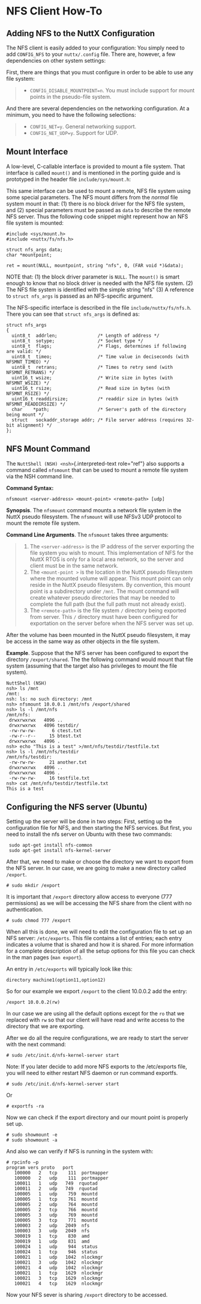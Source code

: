 NFS Client How-To
=================

Adding NFS to the NuttX Configuration
-------------------------------------

The NFS client is easily added to your configuration: You simply need to
add `CONFIG_NFS` to your `nuttx/.config` file. There are, however, a few
dependencies on other system settings:

First, there are things that you must configure in order to be able to
use any file system:

> -   `CONFIG_DISABLE_MOUNTPOINT=n`. You must include support for mount
>     points in the pseudo-file system.

And there are several dependencies on the networking configuration. At a
minimum, you need to have the following selections:

> -   `CONFIG_NET=y`. General networking support.
> -   `CONFIG_NET_UDP=y`. Support for UDP.

Mount Interface
---------------

A low-level, C-callable interface is provided to mount a file system.
That interface is called `mount()` and is mentioned in the porting guide
and is prototyped in the header file `include/sys/mount.h`:

This same interface can be used to mount a remote, NFS file system using
some special parameters. The NFS mount differs from the *normal* file
system mount in that: (1) there is no block driver for the NFS file
system, and (2) special parameters must be passed as `data` to describe
the remote NFS server. Thus the following code snippet might represent
how an NFS file system is mounted:

``` {.c}
#include <sys/mount.h>
#include <nuttx/fs/nfs.h>

struct nfs_args data;
char *mountpoint;

ret = mount(NULL, mountpoint, string "nfs", 0, (FAR void *)&data);
```

NOTE that: (1) the block driver parameter is `NULL`. The `mount()` is
smart enough to know that no block driver is needed with the NFS file
system. (2) The NFS file system is identified with the simple string
\"nfs\" (3) A reference to `struct nfs_args` is passed as an
NFS-specific argument.

The NFS-specific interface is described in the file
`include/nuttx/fs/nfs.h`. There you can see that `struct nfs_args` is
defined as:

``` {.c}
struct nfs_args
{
  uint8_t  addrlen;               /* Length of address */
  uint8_t  sotype;                /* Socket type */
  uint8_t  flags;                 /* Flags, determines if following are valid: */
  uint8_t  timeo;                 /* Time value in deciseconds (with NFSMNT_TIMEO) */
  uint8_t  retrans;               /* Times to retry send (with NFSMNT_RETRANS) */
  uint16_t wsize;                 /* Write size in bytes (with NFSMNT_WSIZE) */
  uint16_t rsize;                 /* Read size in bytes (with NFSMNT_RSIZE) */
  uint16_t readdirsize;           /* readdir size in bytes (with NFSMNT_READDIRSIZE) */
  char    *path;                  /* Server's path of the directory being mount */
  struct   sockaddr_storage addr; /* File server address (requires 32-bit alignment) */
};
```

NFS Mount Command
-----------------

The `NuttShell (NSH) <nsh>`{.interpreted-text role="ref"} also supports
a command called `nfsmount` that can be used to mount a remote file
system via the NSH command line.

**Command Syntax:**

``` {.}
nfsmount <server-address> <mount-point> <remote-path> [udp]
```

**Synopsis**. The `nfsmount` command mounts a network file system in the
NuttX pseudo filesystem. The `nfsmount` will use NFSv3 UDP protocol to
mount the remote file system.

**Command Line Arguments**. The `nfsmount` takes three arguments:

> 1.  The `<server-address>` is the IP address of the server exporting
>     the file system you wish to mount. This implementation of NFS for
>     the NuttX RTOS is only for a local area network, so the server and
>     client must be in the same network.
> 2.  The `<mount-point >` is the location in the NuttX pseudo
>     filesystem where the mounted volume will appear. This mount point
>     can only reside in the NuttX pseudo filesystem. By convention,
>     this mount point is a subdirectory under `/mnt`. The mount command
>     will create whatever pseudo directories that may be needed to
>     complete the full path (but the full path must not already exist).
> 3.  The `<remote-path>` is the file system `/` directory being
>     exported from server. This `/` directory must have been configured
>     for exportation on the server before when the NFS server was set
>     up.

After the volume has been mounted in the NuttX pseudo filesystem, it may
be access in the same way as other objects in the file system.

**Example**. Suppose that the NFS server has been configured to export
the directory `/export/shared`. The the following command would mount
that file system (assuming that the target also has privileges to mount
the file system).

``` {.fish}
NuttShell (NSH)
nsh> ls /mnt
/mnt:
nsh: ls: no such directory: /mnt
nsh> nfsmount 10.0.0.1 /mnt/nfs /export/shared
nsh> ls -l /mnt/nfs
/mnt/nfs:
 drwxrwxrwx   4096 ..
 drwxrwxrwx   4096 testdir/
 -rw-rw-rw-      6 ctest.txt
 -rw-r--r--     15 btest.txt
 drwxrwxrwx   4096 .
nsh> echo "This is a test" >/mnt/nfs/testdir/testfile.txt
nsh> ls -l /mnt/nfs/testdir
/mnt/nfs/testdir:
 -rw-rw-rw-     21 another.txt
 drwxrwxrwx   4096 ..
 drwxrwxrwx   4096 .
 -rw-rw-rw-     16 testfile.txt
nsh> cat /mnt/nfs/testdir/testfile.txt
This is a test
```

Configuring the NFS server (Ubuntu)
-----------------------------------

Setting up the server will be done in two steps: First, setting up the
configuration file for NFS, and then starting the NFS services. But
first, you need to install the nfs server on Ubuntu with these two
commands:

``` {.console}
 sudo apt-get install nfs-common
 sudo apt-get install nfs-kernel-server
```

After that, we need to make or choose the directory we want to export
from the NFS server. In our case, we are going to make a new directory
called `/export`.

``` {.console}
# sudo mkdir /export
```

It is important that `/export` directory allow access to everyone (777
permissions) as we will be accessing the NFS share from the client with
no authentication.

``` {.console}
# sudo chmod 777 /export
```

When all this is done, we will need to edit the configuration file to
set up an NFS server: `/etc/exports`. This file contains a list of
entries; each entry indicates a volume that is shared and how it is
shared. For more information for a complete description of all the setup
options for this file you can check in the man pages (`man export`).

An entry in `/etc/exports` will typically look like this:

``` {.}
directory machine1(option11,option12)
```

So for our example we export `/export` to the client 10.0.0.2 add the
entry:

``` {.}
/export 10.0.0.2(rw)
```

In our case we are using all the default options except for the `ro`
that we replaced with `rw` so that our client will have read and write
access to the directory that we are exporting.

After we do all the require configurations, we are ready to start the
server with the next command:

``` {.console}
# sudo /etc/init.d/nfs-kernel-server start
```

Note: If you later decide to add more NFS exports to the /etc/exports
file, you will need to either restart NFS daemon or run command
exportfs.

``` {.console}
# sudo /etc/init.d/nfs-kernel-server start
```

Or

``` {.console}
# exportfs -ra
```

Now we can check if the export directory and our mount point is properly
set up.

``` {.console}
# sudo showmount -e
# sudo showmount -a
```

And also we can verify if NFS is running in the system with:

``` {.console}
# rpcinfo –p
program vers proto   port
   100000   2   tcp    111  portmapper
   100000   2   udp    111  portmapper
   100011   1   udp   749  rquotad
   100011   2   udp   749  rquotad
   100005   1   udp    759  mountd
   100005   1   tcp    761  mountd
   100005   2   udp    764  mountd
   100005   2   tcp    766  mountd
   100005   3   udp    769  mountd
   100005   3   tcp    771  mountd
   100003   2   udp   2049  nfs
   100003   3   udp   2049  nfs
   300019   1   tcp    830  amd
   300019   1   udp    831  amd
   100024   1   udp    944  status
   100024   1   tcp    946  status
   100021   1   udp   1042  nlockmgr
   100021   3   udp   1042  nlockmgr
   100021   4   udp   1042  nlockmgr
   100021   1   tcp   1629  nlockmgr
   100021   3   tcp   1629  nlockmgr
   100021   4   tcp   1629  nlockmgr
```

Now your NFS sever is sharing `/export` directory to be accessed.
